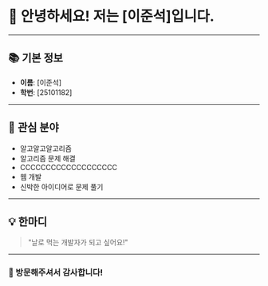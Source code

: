 # 👋 안녕하세요! 저는 [이준석]입니다.

---

## 📚 기본 정보

- **이름**: [이준석]
- **학번**: [25101182]

---

## 🌱 관심 분야

- 알고알고알고리즘
- 알고리즘 문제 해결
- CCCCCCCCCCCCCCCCCCC
- 웹 개발
- 신박한 아이디어로 문제 풀기

---

## 💡 한마디

> "날로 먹는 개발자가 되고 싶어요!"

---

### 🙏 방문해주셔서 감사합니다!